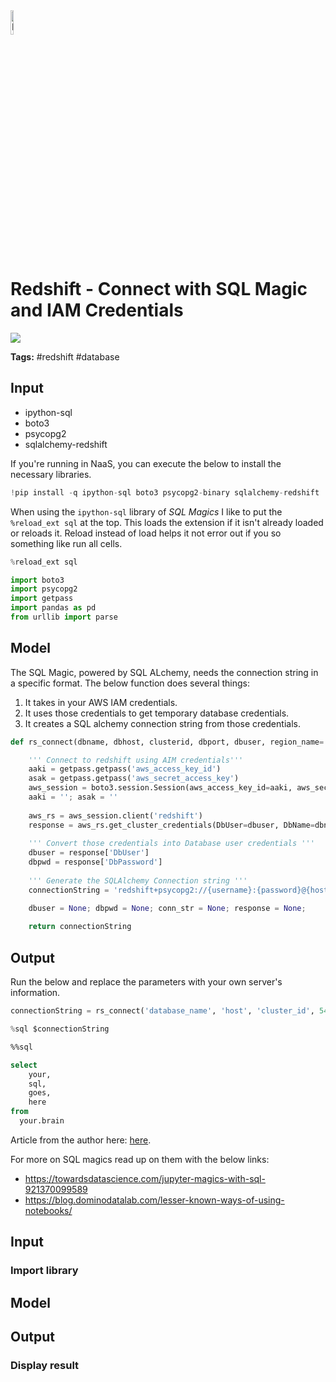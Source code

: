 <img width="10%" alt="Naas" src="https://landen.imgix.net/jtci2pxwjczr/assets/5ice39g4.png?w=160"/>

# Redshift - Connect with SQL Magic and IAM Credentials
<a href="https://app.naas.ai/user-redirect/naas/downloader?url=https://raw.githubusercontent.com/jupyter-naas/awesome-notebooks/master/Redshift/Redshift_Connect_with_SQL_Magic_and_IAM_Credentials.ipynb" target="_parent"><img src="https://naasai-public.s3.eu-west-3.amazonaws.com/open_in_naas.svg"/></a>

**Tags:** #redshift #database

## Input

- ipython-sql
- boto3
- psycopg2
- sqlalchemy-redshift

If you're running in NaaS, you can execute the below to install the necessary libraries.


```python
!pip install -q ipython-sql boto3 psycopg2-binary sqlalchemy-redshift
```

When using the `ipython-sql` library of *SQL Magics* I like to put the `%reload_ext sql` at the top. This loads the extension if it isn't already loaded or reloads it. Reload instead of load helps it not error out if you so something like run all cells.


```python
%reload_ext sql

import boto3
import psycopg2
import getpass
import pandas as pd
from urllib import parse

```

## Model

The SQL Magic, powered by SQL ALchemy, needs the connection string in a specific format. The below function does several things:

1. It takes in your AWS IAM credentials.
2. It uses those credentials to get temporary database credentials.
3. It creates a SQL alchemy connection string from those credentials.



```python
def rs_connect(dbname, dbhost, clusterid, dbport, dbuser, region_name='us-east-1'):

    ''' Connect to redshift using AIM credentials'''
    aaki = getpass.getpass('aws_access_key_id')
    asak = getpass.getpass('aws_secret_access_key')
    aws_session = boto3.session.Session(aws_access_key_id=aaki, aws_secret_access_key=asak, region_name=region_name)
    aaki = ''; asak = ''
    
    aws_rs = aws_session.client('redshift')
    response = aws_rs.get_cluster_credentials(DbUser=dbuser, DbName=dbname, ClusterIdentifier=clusterid, AutoCreate=False)
    
    ''' Convert those credentials into Database user credentials '''
    dbuser = response['DbUser']
    dbpwd = response['DbPassword']
    
    ''' Generate the SQLAlchemy Connection string '''
    connectionString = 'redshift+psycopg2://{username}:{password}@{host}:{port}/{db}?sslmode=prefer'.format(username=parse.quote_plus(dbuser), password=parse.quote_plus(dbpwd), host=dbhost, port=dbport, db=dbname)

    dbuser = None; dbpwd = None; conn_str = None; response = None;
    
    return connectionString

```

## Output

Run the below and replace the parameters with your own server's information.


```python
connectionString = rs_connect('database_name', 'host', 'cluster_id', 5439, 'database_user')

```


```python
%sql $connectionString

```


```sql
%%sql

select
    your,
    sql,
    goes,
    here
from
  your.brain

```


Article from the author here: <a href="https://calebmkeller.medium.com/jupyter-sql-magic-connection-to-redshift-using-iam-credentials-8a9c53ce29db" _target="blank">here</a>.

For more on SQL magics read up on them with the below links:
 - https://towardsdatascience.com/jupyter-magics-with-sql-921370099589
 - https://blog.dominodatalab.com/lesser-known-ways-of-using-notebooks/

## Input

### Import library

## Model

## Output

### Display result
